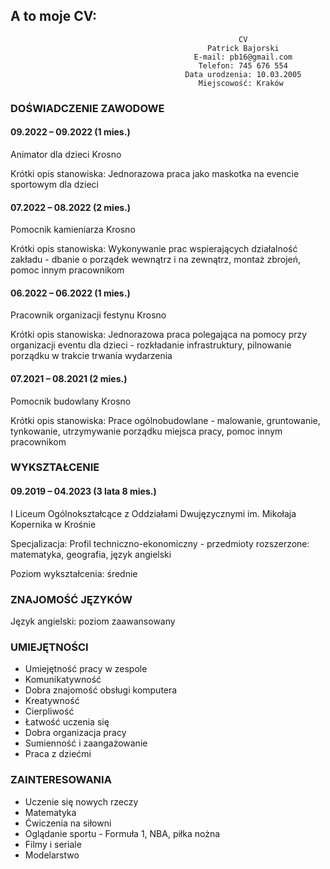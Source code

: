 ## A to moje CV:
                                                       CV  
                                                Patrick Bajorski
                                             E-mail: pb16@gmail.com 
                                              Telefon: 745 676 554
                                           Data urodzenia: 10.03.2005
                                              Miejscowość: Kraków
 
### DOŚWIADCZENIE ZAWODOWE
 
#### 09.2022 – 09.2022 (1 mies.)

Animator dla dzieci Krosno

Krótki opis stanowiska: Jednorazowa praca jako maskotka na evencie sportowym dla dzieci

#### 07.2022 – 08.2022 (2 mies.)

Pomocnik kamieniarza Krosno

Krótki opis stanowiska: Wykonywanie prac wspierających działalność zakładu - dbanie o porządek wewnątrz i na zewnątrz, montaż zbrojeń, pomoc innym pracownikom

#### 06.2022 – 06.2022 (1 mies.)

Pracownik organizacji festynu Krosno

Krótki opis stanowiska: Jednorazowa praca polegająca na pomocy przy organizacji eventu dla dzieci - rozkładanie infrastruktury, pilnowanie porządku w trakcie trwania wydarzenia
#### 07.2021 – 08.2021 (2 mies.)

Pomocnik budowlany Krosno

Krótki opis stanowiska: Prace ogólnobudowlane - malowanie, gruntowanie, tynkowanie, utrzymywanie porządku miejsca pracy, pomoc innym pracownikom

### WYKSZTAŁCENIE
 
#### 09.2019 – 04.2023 (3 lata 8 mies.)
I Liceum Ogólnokształcące z Oddziałami Dwujęzycznymi im. Mikołaja Kopernika w Krośnie

Specjalizacja: Profil techniczno-ekonomiczny - przedmioty rozszerzone: matematyka, geografia, język angielski

Poziom wykształcenia: średnie

### ZNAJOMOŚĆ JĘZYKÓW
 
Język angielski: poziom zaawansowany

### UMIEJĘTNOŚCI

- Umiejętność pracy w zespole
- Komunikatywność
- Dobra znajomość obsługi komputera
- Kreatywność
- Cierpliwość
- Łatwość uczenia się
- Dobra organizacja pracy
- Sumienność i zaangażowanie
- Praca z dziećmi

### ZAINTERESOWANIA
 
- Uczenie się nowych rzeczy
- Matematyka
- Ćwiczenia na siłowni
- Oglądanie sportu - Formuła 1, NBA, piłka nożna
- Filmy i seriale
- Modelarstwo
